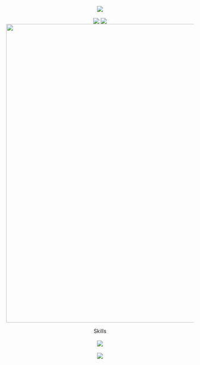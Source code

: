 <!-- https://github.com/kyechan99/capsule-render -->
<p align="center">
<img src="https://capsule-render.vercel.app/api?type=venom&height=300&color=gradient&text=Hi%20" />
</p>
<!-- https://github.com/anuraghazra/github-readme-stats -->
<p align="center">
<img  align="center"  src="https://github-readme-stats.vercel.app/api?username=YHOAUANN&theme=transparent&show_icons=true&hide_border=true" />
<img  align="center"  src="https://github-readme-stats.vercel.app/api/top-langs/?username=YHOAUANN" />
<!-- https://github.com/Ashutosh00710/github-readme-activity-graph -->
<img width="800" src="https://github-readme-activity-graph.vercel.app/graph?username=YHOAUANN&theme=github-compact&hide_border=true&area=true" />
  
<!-- https://github.com/tandpfun/skill-icons -->
<p align="center">
  Skills
  <br/>
  <br/>
  <img align="center" src="https://skillicons.dev/icons?i=java,mysql,c,cs,cpp,qt,py&theme=light" />
  <br/>
  <br/>
  <img align="center" src="https://skillicons.dev/icons?i=github,godot,unreal,vscode,visualstudio,linux,windows,md&theme=light" />
</p>

